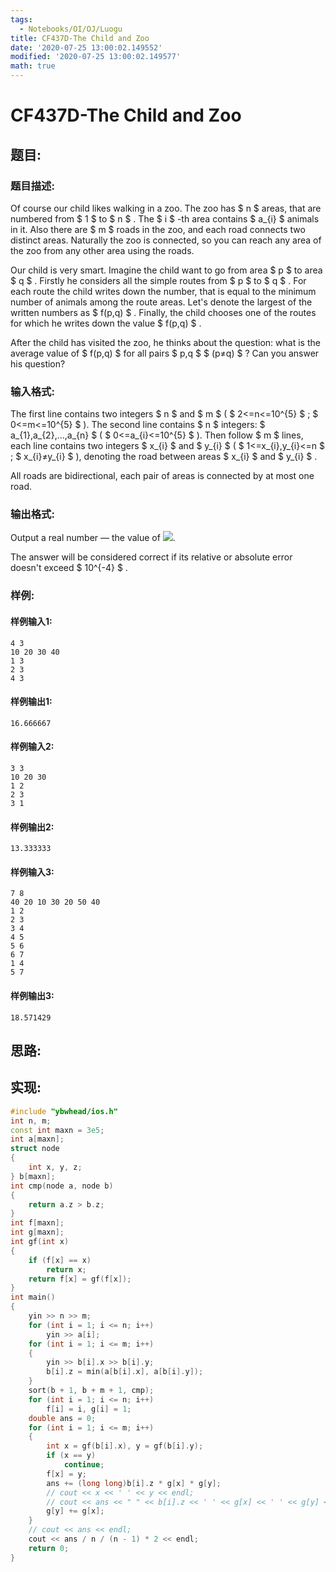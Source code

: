 ```yaml
---
tags: 
  - Notebooks/OI/OJ/Luogu
title: CF437D-The Child and Zoo
date: '2020-07-25 13:00:02.149552'
modified: '2020-07-25 13:00:02.149577'
math: true
---
```

# CF437D-The Child and Zoo
## 题目:
### 题目描述:
Of course our child likes walking in a zoo. The zoo has $ n $ areas, that are numbered from $ 1 $ to $ n $ . The $ i $ -th area contains $ a_{i} $ animals in it. Also there are $ m $ roads in the zoo, and each road connects two distinct areas. Naturally the zoo is connected, so you can reach any area of the zoo from any other area using the roads.

Our child is very smart. Imagine the child want to go from area $ p $ to area $ q $ . Firstly he considers all the simple routes from $ p $ to $ q $ . For each route the child writes down the number, that is equal to the minimum number of animals among the route areas. Let's denote the largest of the written numbers as $ f(p,q) $ . Finally, the child chooses one of the routes for which he writes down the value $ f(p,q) $ .

After the child has visited the zoo, he thinks about the question: what is the average value of $ f(p,q) $ for all pairs $ p,q $ $ (p≠q) $ ? Can you answer his question?
### 输入格式:
The first line contains two integers $ n $ and $ m $ ( $ 2<=n<=10^{5} $ ; $ 0<=m<=10^{5} $ ). The second line contains $ n $ integers: $ a_{1},a_{2},...,a_{n} $ ( $ 0<=a_{i}<=10^{5} $ ). Then follow $ m $ lines, each line contains two integers $ x_{i} $ and $ y_{i} $ ( $ 1<=x_{i},y_{i}<=n $ ; $ x_{i}≠y_{i} $ ), denoting the road between areas $ x_{i} $ and $ y_{i} $ .

All roads are bidirectional, each pair of areas is connected by at most one road.
### 输出格式:

Output a real number — the value of ![](https://cdn.luogu.com.cn/upload/vjudge_pic/CF437D/a340d81982090a2c7886ba528802299513594a80.png).

The answer will be considered correct if its relative or absolute error doesn't exceed $ 10^{-4} $ .
### 样例:
#### 样例输入1:
```
4 3
10 20 30 40
1 3
2 3
4 3

```
#### 样例输出1:
```
16.666667

```
#### 样例输入2:
```
3 3
10 20 30
1 2
2 3
3 1

```
#### 样例输出2:
```
13.333333

```
#### 样例输入3:
```
7 8
40 20 10 30 20 50 40
1 2
2 3
3 4
4 5
5 6
6 7
1 4
5 7

```
#### 样例输出3:
```
18.571429

```
## 思路:

## 实现:
```cpp
#include "ybwhead/ios.h"
int n, m;
const int maxn = 3e5;
int a[maxn];
struct node
{
    int x, y, z;
} b[maxn];
int cmp(node a, node b)
{
    return a.z > b.z;
}
int f[maxn];
int g[maxn];
int gf(int x)
{
    if (f[x] == x)
        return x;
    return f[x] = gf(f[x]);
}
int main()
{
    yin >> n >> m;
    for (int i = 1; i <= n; i++)
        yin >> a[i];
    for (int i = 1; i <= m; i++)
    {
        yin >> b[i].x >> b[i].y;
        b[i].z = min(a[b[i].x], a[b[i].y]);
    }
    sort(b + 1, b + m + 1, cmp);
    for (int i = 1; i <= n; i++)
        f[i] = i, g[i] = 1;
    double ans = 0;
    for (int i = 1; i <= m; i++)
    {
        int x = gf(b[i].x), y = gf(b[i].y);
        if (x == y)
            continue;
        f[x] = y;
        ans += (long long)b[i].z * g[x] * g[y];
        // cout << x << ' ' << y << endl;
        // cout << ans << " " << b[i].z << ' ' << g[x] << ' ' << g[y] << endl;
        g[y] += g[x];
    }
    // cout << ans << endl;
    cout << ans / n / (n - 1) * 2 << endl;
    return 0;
}
```

